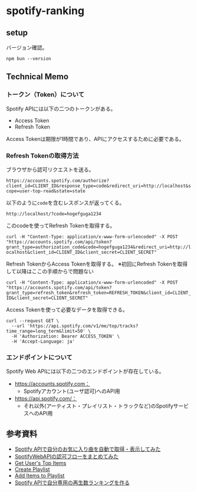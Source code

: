 # spotify-ranking

## setup

バージョン確認。

```shell
npm bun --version
```

## Technical Memo

### トークン（Token）について

Spotify APIには以下の二つのトークンがある。

- Access Token
- Refresh Token

Access Tokenは期限が1時間であり、APIにアクセスするために必要である。

### Refresh Tokenの取得方法

ブラウザから認可リクエストを送る。

`https://accounts.spotify.com/authorize?client_id=CLIENT_ID&response_type=code&redirect_uri=http://localhost&scope=user-top-read&state=state`

以下のように`code`を含むレスポンスが返ってくる。

`http://localhost/?code=hogefguga1234`

このcodeを使ってRefresh Tokenを取得する。

`curl -H "Content-Type: application/x-www-form-urlencoded" -X POST "https://accounts.spotify.com/api/token?grant_type=authorization_code&code=hogefguga1234&redirect_uri=http://localhost&client_id=CLIENT_ID&client_secret=CLIENT_SECRET"`

Refresh TokenからAccess Tokenを取得する。
※初回にRefresh Tokenを取得して以降はここの手順からで問題ない

`curl -H "Content-Type: application/x-www-form-urlencoded" -X POST "https://accounts.spotify.com/api/token?grant_type=refresh_token&refresh_token=REFRESH_TOKEN&client_id=CLIENT_ID&client_secret=CLIENT_SECRET"`

Access Tokenを使って必要なデータを取得できる。

```shell
curl --request GET \
  --url 'https://api.spotify.com/v1/me/top/tracks?time_range=long_term&limit=50' \
  -H 'Authorization: Bearer ACCESS_TOKEN' \
  -H 'Accept-Language: ja'
```

### エンドポイントについて

Spotify Web APIには以下の二つのエンドポイントが存在している。

- https://accounts.spotify.com：
    - Spotifyアカウント(ユーザ認可)へのAPI用
- https://api.spotify.com/：
    - それ以外(アーティスト・プレイリスト・トラックなど)のSpotifyサービスへのAPI用

## 参考資料

- [Spotify APIで自分のお気に入り曲を自動で取得・表示してみた](https://zenn.dev/noriyu/articles/484570e025c8f9)
- [SpotifyWebAPIの認可フローをまとめてみた](https://kin29.info/spotifywebapi%E3%81%AE%E8%AA%8D%E5%8F%AF%E3%83%95%E3%83%AD%E3%83%BC%E3%82%92%E3%81%BE%E3%81%A8%E3%82%81%E3%81%A6%E3%81%BF%E3%81%9F/)
- [Get User's Top Items](https://developer.spotify.com/documentation/web-api/reference/get-users-top-artists-and-tracks)
- [Create Playlist](https://developer.spotify.com/documentation/web-api/reference/create-playlist)
- [Add Items to Playlist](https://developer.spotify.com/documentation/web-api/reference/add-tracks-to-playlist)
- [Spotify APIで自分専用の再生数ランキングを作る](https://blog.yuu26.com/spotify-api/)
